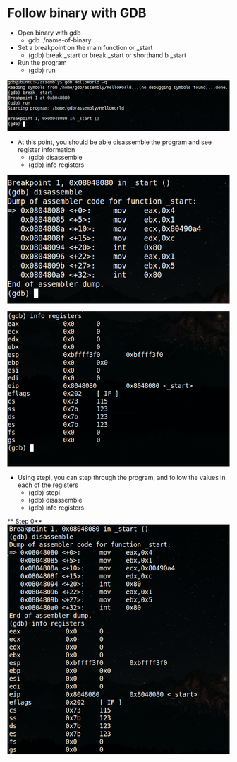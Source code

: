 # Follow binary with GDB

* Open binary with gdb
    * gdb ./name-of-binary
* Set a breakpoint on the main function or _start
    * (gdb) break _start or break _start or shorthand b _start
* Run the program
    * (gdb) run

<kbd><img src="https://github.com/billburn/assembly/blob/master/Inspecting%20Binaries%20with%20GDB/Screen-Captures/break-01.png" /></kbd>
* At this point, you should be able disassemble the program and see register information
    * (gdb) disassemble
    * (gdb) info registers

<kbd><img src="https://github.com/billburn/assembly/blob/master/Inspecting%20Binaries%20with%20GDB/Screen-Captures/disassemble-01.png" /></kbd>

<kbd><img src="https://github.com/billburn/assembly/blob/master/Inspecting%20Binaries%20with%20GDB/Screen-Captures/registers-01.png" /></kbd>

* Using stepi, you can step through the program, and follow the values in each of the registers
    * (gdb) stepi
    * (gdb) disassemble
    * (gdb) info registers

** Step 0**
<kbd><img src="https://github.com/billburn/assembly/blob/master/Inspecting%20Binaries%20with%20GDB/Screen-Captures/stepi-00.png" /></kbd>